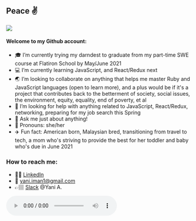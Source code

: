 ## Peace :v:

<!--**yani82/yani82** is a ✨ _special_ ✨ repository because its `README.md` (this file) appears on your GitHub profile.--> 
![](https://media.giphy.com/media/vIGwkHlazI3Jqsp5aE/giphy.gif)

#### Welcome to my Github account:

- :mortar_board: I’m currently trying my darndest to graduate from my part-time SWE course at Flatiron School by May/June 2021 
- :computer: I’m currently learning JavaScript, and React/Redux next
- :earth_asia: I’m looking to collaborate on anything that helps me master Ruby and JavaScript languages (open to learn more), and a plus would be if it's a project that contributes back to the betterment of society, social issues, the environment, equity, equality, end of poverty, et al 
- 🤔 I’m looking for help with anything related to JavaScript, React/Redux, networking, preparing for my job search this Spring 
- 💬 Ask me just about anything! 
- :hibiscus: Pronouns: she/her
- :airplane: Fun fact: American born, Malaysian bred, transitioning from travel to tech, a mom who's striving to provide the best for her toddler and baby who's due in June 2021 

### How to reach me:
- 💁🏽 [LinkedIn](https://www.linkedin.com/in/nuryaniiman/) <br/>
- 📧 yani.iman1@gmail.com
- 👉🏽 [Slack](https://slack.com/) @Yani A. <br/>

<audio controls>
         <source src = "/play whoomp" type = "audio">
</audio>
